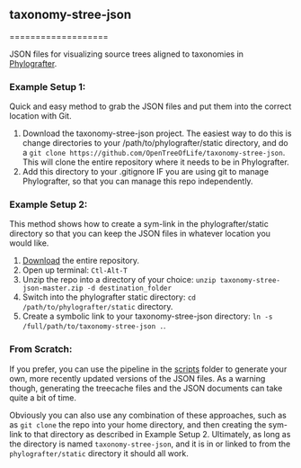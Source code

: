 <h2>taxonomy-stree-json</h2>
===================

JSON files for visualizing source trees aligned to taxonomies in [Phylografter](https://github.com/OpenTreeOfLife/phylografter).


<H3><STRONG>Example Setup 1:</H3></STRONG>

Quick and easy method to grab the JSON files and put them into the correct location with Git.

1. Download the taxonomy-stree-json project. The easiest way to do this is change directories to your /path/to/phylografter/static directory, and do a `git clone https://github.com/OpenTreeOfLife/taxonomy-stree-json`. This will clone the entire repository where it needs to be in Phylografter.
2. Add this directory to your .gitignore IF you are using git to manage Phylografter, so that you can manage this repo independently.

<H3><STRONG>Example Setup 2:</H3></STRONG>

This method shows how to create a sym-link in the phylografter/static directory so that you can keep the JSON files in whatever location you would like.

1. [Download](https://github.com/OpenTreeOfLife/taxonomy-stree-json/archive/master.zip) the entire repository.
2. Open up terminal: `Ctl-Alt-T`
2. Unzip the repo into a directory of your choice: `unzip taxonomy-stree-json-master.zip -d destination_folder`
3. Switch into the phylografter static directory: `cd /path/to/phylografter/static` directory.</li> 
4. Create a symbolic link to your taxonomy-stree-json directory: `ln -s /full/path/to/taxonomy-stree-json .`.


<H3><STRONG>From Scratch:</H3></STRONG>

If you prefer, you can use the pipeline in the [scripts](https://github.com/OpenTreeOfLife/taxonomy-stree-json/tree/master/scripts) folder to generate your own, more recently updated versions of the JSON files. As a warning though, generating the treecache files and the JSON documents can take quite a bit of time.  


Obviously you can also use any combination of these approaches, such as as `git clone` the repo into your home directory, and then creating the sym-link to that directory as described in Example Setup 2. Ultimately, as long as the directory is named `taxonomy-stree-json`, and it is in or linked to from the `phylografter/static` directory it should all work.  
